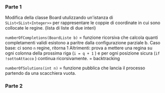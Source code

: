 ### Parte 1
Modifica della classe Board utulizzando un'istanza di `SList<SList<Integer>>` per rappresentare le coppie di coordinate in cui sono collocate le regine. 
(lista di liste di due interi)


`numberOfCompletions(BoardListe b)` = funzione ricorsiva che calcola quanti completamenti validi esistono a paritre dalla configurazione parziale b.
Caso base: ci sono `n` regine, ritorna 1
Altrimenti: prova a mettere una regina su ogni colonna della prossima riga (`i = q + 1` ) e per ogni posizione sicura (`if !sottoAttacco` ) continua ricorsivamente. 
= backtracking

`numberOfSolutions(int n)` = funzione pubblica che lancia il processo partendo da una scacchiera vuota. 

### Parte 2
